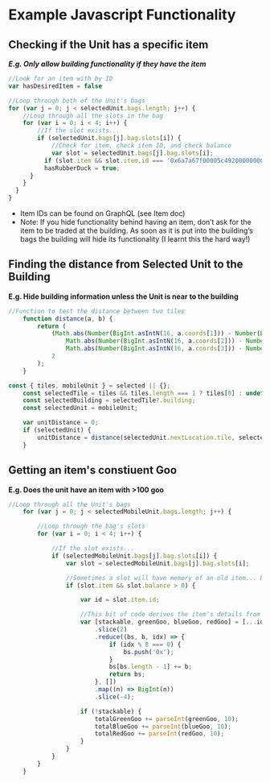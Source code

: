# Example Javascript Functionality

## Checking if the Unit has a specific item

*********E.g. Only allow building functionality if they have the item*********

```jsx
//Look for an item with by ID
var hasDesiredItem = false

//Loop through both of the Unit's bags
for (var j = 0; j < selectedUnit.bags.length; j++) {
	//Loop through all the slots in the bag
	for (var i = 0; i < 4; i++) {
		//If the slot exists...
		if (selectedUnit.bags[j].bag.slots[i]) {
			//Check for item, check item ID, and check balance
			var slot = selectedUnit.bags[j].bag.slots[i];
		  if (slot.item && slot.item.id === '0x6a7a67f00005c49200000000000000050000000500000005' && slot.balance >= 1) {
          hasRubberDuck = true;
      }
    }
  }
}
```

- Item IDs can be found on GraphQL (see Item doc)
- Note: If you hide functionality behind having an item, don’t ask for the item to be traded at the building. As soon as it is put into the building’s bags the building will hide its functionality (I learnt this the hard way!)

## Finding the distance from Selected Unit to the Building

********E.g. Hide building information unless the Unit is near to the building********

```jsx
//Function to test the distance between two tiles
    function distance(a, b) {
        return (
            (Math.abs(Number(BigInt.asIntN(16, a.coords[1])) - Number(BigInt.asIntN(16, b.coords[1]))) +
                Math.abs(Number(BigInt.asIntN(16, a.coords[2])) - Number(BigInt.asIntN(16, b.coords[2]))) +
                Math.abs(Number(BigInt.asIntN(16, a.coords[3])) - Number(BigInt.asIntN(16, b.coords[3])))) /
            2
        );
    }

const { tiles, mobileUnit } = selected || {};
    const selectedTile = tiles && tiles.length === 1 ? tiles[0] : undefined;
    const selectedBuilding = selectedTile?.building;
    const selectedUnit = mobileUnit;

    var unitDistance = 0;
    if (selectedUnit) {
        unitDistance = distance(selectedUnit.nextLocation.tile, selectedTile);
    }
```

## Getting an item's constiuent Goo

********E.g. Does the unit have an item with >100 goo********

```jsx
//Loop through all the Unit's bags
    for (var j = 0; j < selectedMobileUnit.bags.length; j++) {

        //Loop through the bag's slots
        for (var i = 0; i < 4; i++) {

            //If the slot exists...
            if (selectedMobileUnit.bags[j].bag.slots[i]) {
                var slot = selectedMobileUnit.bags[j].bag.slots[i];

                //Sometimes a slot will have memory of an old item... but if it does the balance will be 0
                if (slot.item && slot.balance > 0) {

                    var id = slot.item.id;

                    //This bit of code derives the item's details from its ID
                    var [stackable, greenGoo, blueGoo, redGoo] = [...id]
                        .slice(2)
                        .reduce((bs, b, idx) => {
                            if (idx % 8 === 0) {
                                bs.push('0x');
                            }
                            bs[bs.length - 1] += b;
                            return bs;
                        }, [])
                        .map((n) => BigInt(n))
                        .slice(-4);

                    if (!stackable) {
                        totalGreenGoo += parseInt(greenGoo, 10);
                        totalBlueGoo += parseInt(blueGoo, 10);
                        totalRedGoo += parseInt(redGoo, 10);
                    }               
                }
            }
        }
    }
```
